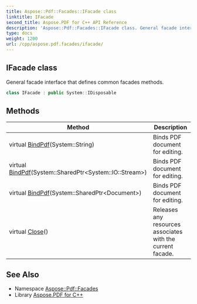 ```yaml
---
title: Aspose::Pdf::Facades::IFacade class
linktitle: IFacade
second_title: Aspose.PDF for C++ API Reference
description: 'Aspose::Pdf::Facades::IFacade class. General facade interface that defines common facades methods in C++.'
type: docs
weight: 1200
url: /cpp/aspose.pdf.facades/ifacade/
---
```

## IFacade class


General facade interface that defines common facades methods.

```cpp
class IFacade : public System::IDisposable
```

## Methods

| Method | Description |
| --- | --- |
| virtual [BindPdf](./bindpdf/)(System::String) | Binds PDF document for editing. |
| virtual [BindPdf](./bindpdf/)(System::SharedPtr\<System::IO::Stream\>) | Binds PDF document for editing. |
| virtual [BindPdf](./bindpdf/)(System::SharedPtr\<Document\>) | Binds PDF document for editing. |
| virtual [Close](./close/)() | Releases any resources associates with the current facade. |
## See Also

* Namespace [Aspose::Pdf::Facades](../)
* Library [Aspose.PDF for C++](../../)
